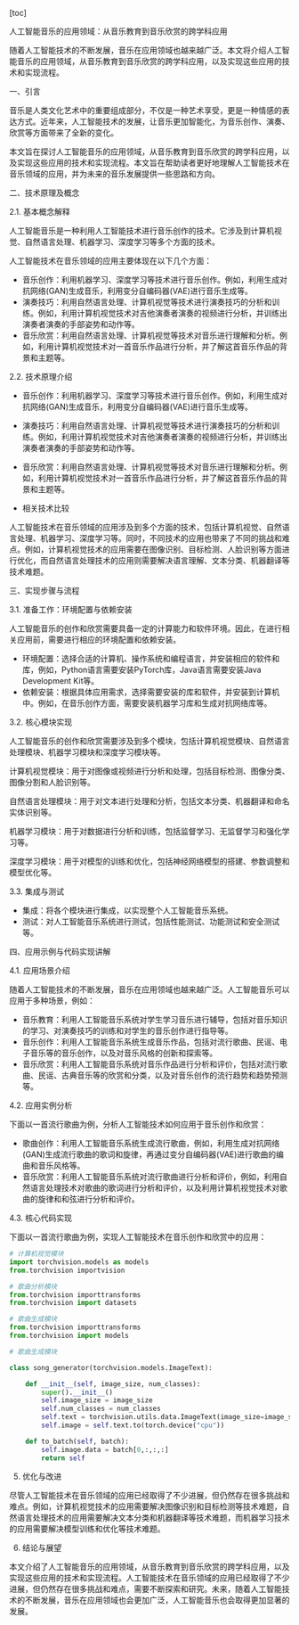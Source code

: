 
[toc]                    
                
                
人工智能音乐的应用领域：从音乐教育到音乐欣赏的跨学科应用

随着人工智能技术的不断发展，音乐在应用领域也越来越广泛。本文将介绍人工智能音乐的应用领域，从音乐教育到音乐欣赏的跨学科应用，以及实现这些应用的技术和实现流程。

一、引言

音乐是人类文化艺术中的重要组成部分，不仅是一种艺术享受，更是一种情感的表达方式。近年来，人工智能技术的发展，让音乐更加智能化，为音乐创作、演奏、欣赏等方面带来了全新的变化。

本文旨在探讨人工智能音乐的应用领域，从音乐教育到音乐欣赏的跨学科应用，以及实现这些应用的技术和实现流程。本文旨在帮助读者更好地理解人工智能技术在音乐领域的应用，并为未来的音乐发展提供一些思路和方向。

二、技术原理及概念

2.1. 基本概念解释

人工智能音乐是一种利用人工智能技术进行音乐创作的技术。它涉及到计算机视觉、自然语言处理、机器学习、深度学习等多个方面的技术。

人工智能技术在音乐领域的应用主要体现在以下几个方面：

- 音乐创作：利用机器学习、深度学习等技术进行音乐创作。例如，利用生成对抗网络(GAN)生成音乐，利用变分自编码器(VAE)进行音乐生成等。
- 演奏技巧：利用自然语言处理、计算机视觉等技术进行演奏技巧的分析和训练。例如，利用计算机视觉技术对吉他演奏者演奏的视频进行分析，并训练出演奏者演奏的手部姿势和动作等。
- 音乐欣赏：利用自然语言处理、计算机视觉等技术对音乐进行理解和分析。例如，利用计算机视觉技术对一首音乐作品进行分析，并了解这首音乐作品的背景和主题等。

2.2. 技术原理介绍

- 音乐创作：利用机器学习、深度学习等技术进行音乐创作。例如，利用生成对抗网络(GAN)生成音乐，利用变分自编码器(VAE)进行音乐生成等。
- 演奏技巧：利用自然语言处理、计算机视觉等技术进行演奏技巧的分析和训练。例如，利用计算机视觉技术对吉他演奏者演奏的视频进行分析，并训练出演奏者演奏的手部姿势和动作等。
- 音乐欣赏：利用自然语言处理、计算机视觉等技术对音乐进行理解和分析。例如，利用计算机视觉技术对一首音乐作品进行分析，并了解这首音乐作品的背景和主题等。

- 相关技术比较

人工智能技术在音乐领域的应用涉及到多个方面的技术，包括计算机视觉、自然语言处理、机器学习、深度学习等。同时，不同技术的应用也带来了不同的挑战和难点。例如，计算机视觉技术的应用需要在图像识别、目标检测、人脸识别等方面进行优化，而自然语言处理技术的应用则需要解决语言理解、文本分类、机器翻译等技术难题。

三、实现步骤与流程

3.1. 准备工作：环境配置与依赖安装

人工智能音乐的创作和欣赏需要具备一定的计算能力和软件环境。因此，在进行相关应用前，需要进行相应的环境配置和依赖安装。

- 环境配置：选择合适的计算机、操作系统和编程语言，并安装相应的软件和库，例如，Python语言需要安装PyTorch库，Java语言需要安装Java Development Kit等。
- 依赖安装：根据具体应用需求，选择需要安装的库和软件，并安装到计算机中。例如，在音乐创作方面，需要安装机器学习库和生成对抗网络库等。

3.2. 核心模块实现

人工智能音乐的创作和欣赏需要涉及到多个模块，包括计算机视觉模块、自然语言处理模块、机器学习模块和深度学习模块等。

计算机视觉模块：用于对图像或视频进行分析和处理，包括目标检测、图像分类、图像分割和人脸识别等。

自然语言处理模块：用于对文本进行处理和分析，包括文本分类、机器翻译和命名实体识别等。

机器学习模块：用于对数据进行分析和训练，包括监督学习、无监督学习和强化学习等。

深度学习模块：用于对模型的训练和优化，包括神经网络模型的搭建、参数调整和模型优化等。

3.3. 集成与测试

- 集成：将各个模块进行集成，以实现整个人工智能音乐系统。
- 测试：对人工智能音乐系统进行测试，包括性能测试、功能测试和安全测试等。

四、应用示例与代码实现讲解

4.1. 应用场景介绍

随着人工智能技术的不断发展，音乐在应用领域也越来越广泛。人工智能音乐可以应用于多种场景，例如：

- 音乐教育：利用人工智能音乐系统对学生学习音乐进行辅导，包括对音乐知识的学习、对演奏技巧的训练和对学生的音乐创作进行指导等。
- 音乐创作：利用人工智能音乐系统生成音乐作品，包括对流行歌曲、民谣、电子音乐等的音乐创作，以及对音乐风格的创新和探索等。
- 音乐欣赏：利用人工智能音乐系统对音乐作品进行分析和评价，包括对流行歌曲、民谣、古典音乐等的欣赏和分类，以及对音乐创作的流行趋势和趋势预测等。

4.2. 应用实例分析

下面以一首流行歌曲为例，分析人工智能技术如何应用于音乐创作和欣赏：

- 歌曲创作：利用人工智能音乐系统生成流行歌曲，例如，利用生成对抗网络(GAN)生成流行歌曲的歌词和旋律，再通过变分自编码器(VAE)进行歌曲的编曲和音乐风格等。
- 音乐欣赏：利用人工智能音乐系统对流行歌曲进行分析和评价，例如，利用自然语言处理技术对歌曲的歌词进行分析和评价，以及利用计算机视觉技术对歌曲的旋律和和弦进行分析和评价。

4.3. 核心代码实现

下面以一首流行歌曲为例，实现人工智能技术在音乐创作和欣赏中的应用：

```python
# 计算机视觉模块
import torchvision.models as models
from.torchvision importvision

# 歌曲分析模块
from.torchvision importtransforms
from.torchvision import datasets

# 歌曲生成模块
from.torchvision importtransforms
from.torchvision import models

# 歌曲生成模块

class song_generator(torchvision.models.ImageText):

    def __init__(self, image_size, num_classes):
        super().__init__()
        self.image_size = image_size
        self.num_classes = num_classes
        self.text = torchvision.utils.data.ImageText(image_size=image_size, num_classes=num_classes)
        self.image = self.text.to(torch.device("cpu"))

    def to_batch(self, batch):
        self.image.data = batch[0,:,:,:]
        return self
```

5. 优化与改进

尽管人工智能技术在音乐领域的应用已经取得了不少进展，但仍然存在很多挑战和难点。例如，计算机视觉技术的应用需要解决图像识别和目标检测等技术难题，自然语言处理技术的应用需要解决文本分类和机器翻译等技术难题，而机器学习技术的应用需要解决模型训练和优化等技术难题。

6. 结论与展望

本文介绍了人工智能音乐的应用领域，从音乐教育到音乐欣赏的跨学科应用，以及实现这些应用的技术和实现流程。人工智能技术在音乐领域的应用已经取得了不少进展，但仍然存在很多挑战和难点，需要不断探索和研究。未来，随着人工智能技术的不断发展，音乐在应用领域也会更加广泛，人工智能音乐也会取得更加显著的发展。

